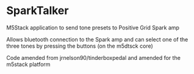 # SparkTalker
M5Stack application to send tone presets to Positive Grid Spark amp

Allows bluetooth connection to the Spark amp and can select one of the three tones by pressing the buttons (on the m5dtsck core)


Code amended from jrnelson90/tinderboxpedal and amended for the m5stack platform

